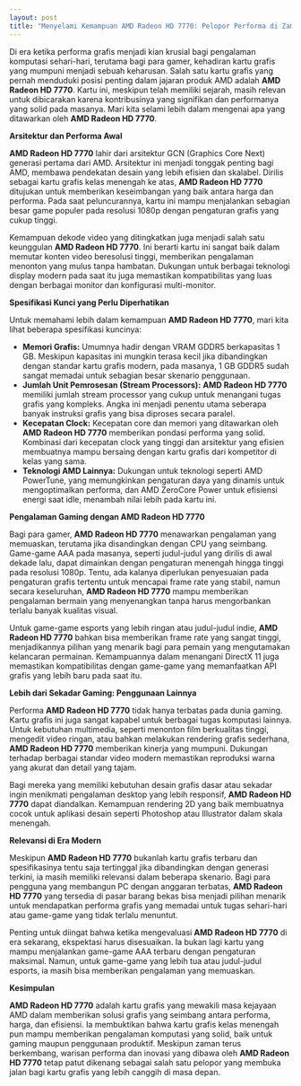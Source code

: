 ```yaml
---
layout: post
title: "Menyelami Kemampuan AMD Radeon HD 7770: Pelopor Performa di Zamannya"
---
```


Di era ketika performa grafis menjadi kian krusial bagi pengalaman komputasi sehari-hari, terutama bagi para gamer, kehadiran kartu grafis yang mumpuni menjadi sebuah keharusan. Salah satu kartu grafis yang pernah menduduki posisi penting dalam jajaran produk AMD adalah **AMD Radeon HD 7770**. Kartu ini, meskipun telah memiliki sejarah, masih relevan untuk dibicarakan karena kontribusinya yang signifikan dan performanya yang solid pada masanya. Mari kita selami lebih dalam mengenai apa yang ditawarkan oleh **AMD Radeon HD 7770**.

**Arsitektur dan Performa Awal**

**AMD Radeon HD 7770** lahir dari arsitektur GCN (Graphics Core Next) generasi pertama dari AMD. Arsitektur ini menjadi tonggak penting bagi AMD, membawa pendekatan desain yang lebih efisien dan skalabel. Dirilis sebagai kartu grafis kelas menengah ke atas, **AMD Radeon HD 7770** ditujukan untuk memberikan keseimbangan yang baik antara harga dan performa. Pada saat peluncurannya, kartu ini mampu menjalankan sebagian besar game populer pada resolusi 1080p dengan pengaturan grafis yang cukup tinggi.

Kemampuan dekode video yang ditingkatkan juga menjadi salah satu keunggulan **AMD Radeon HD 7770**. Ini berarti kartu ini sangat baik dalam memutar konten video beresolusi tinggi, memberikan pengalaman menonton yang mulus tanpa hambatan. Dukungan untuk berbagai teknologi display modern pada saat itu juga memastikan kompatibilitas yang luas dengan berbagai monitor dan konfigurasi multi-monitor.

**Spesifikasi Kunci yang Perlu Diperhatikan**

Untuk memahami lebih dalam kemampuan **AMD Radeon HD 7770**, mari kita lihat beberapa spesifikasi kuncinya:

*   **Memori Grafis:** Umumnya hadir dengan VRAM GDDR5 berkapasitas 1 GB. Meskipun kapasitas ini mungkin terasa kecil jika dibandingkan dengan standar kartu grafis modern, pada masanya, 1 GB GDDR5 sudah sangat memadai untuk sebagian besar skenario penggunaan.
*   **Jumlah Unit Pemrosesan (Stream Processors):** **AMD Radeon HD 7770** memiliki jumlah stream processor yang cukup untuk menangani tugas grafis yang kompleks. Angka ini menjadi penentu utama seberapa banyak instruksi grafis yang bisa diproses secara paralel.
*   **Kecepatan Clock:** Kecepatan core dan memori yang ditawarkan oleh **AMD Radeon HD 7770** memberikan pondasi performa yang solid. Kombinasi dari kecepatan clock yang tinggi dan arsitektur yang efisien membuatnya mampu bersaing dengan kartu grafis dari kompetitor di kelas yang sama.
*   **Teknologi AMD Lainnya:** Dukungan untuk teknologi seperti AMD PowerTune, yang memungkinkan pengaturan daya yang dinamis untuk mengoptimalkan performa, dan AMD ZeroCore Power untuk efisiensi energi saat idle, menambah nilai lebih pada kartu ini.

**Pengalaman Gaming dengan AMD Radeon HD 7770**

Bagi para gamer, **AMD Radeon HD 7770** menawarkan pengalaman yang memuaskan, terutama jika disandingkan dengan CPU yang seimbang. Game-game AAA pada masanya, seperti judul-judul yang dirilis di awal dekade lalu, dapat dimainkan dengan pengaturan menengah hingga tinggi pada resolusi 1080p. Tentu, ada kalanya diperlukan penyesuaian pada pengaturan grafis tertentu untuk mencapai frame rate yang stabil, namun secara keseluruhan, **AMD Radeon HD 7770** mampu memberikan pengalaman bermain yang menyenangkan tanpa harus mengorbankan terlalu banyak kualitas visual.

Untuk game-game esports yang lebih ringan atau judul-judul indie, **AMD Radeon HD 7770** bahkan bisa memberikan frame rate yang sangat tinggi, menjadikannya pilihan yang menarik bagi para pemain yang mengutamakan kelancaran permainan. Kemampuannya dalam menangani DirectX 11 juga memastikan kompatibilitas dengan game-game yang memanfaatkan API grafis yang lebih baru pada saat itu.

**Lebih dari Sekadar Gaming: Penggunaan Lainnya**

Performa **AMD Radeon HD 7770** tidak hanya terbatas pada dunia gaming. Kartu grafis ini juga sangat kapabel untuk berbagai tugas komputasi lainnya. Untuk kebutuhan multimedia, seperti menonton film berkualitas tinggi, mengedit video ringan, atau bahkan melakukan rendering grafis sederhana, **AMD Radeon HD 7770** memberikan kinerja yang mumpuni. Dukungan terhadap berbagai standar video modern memastikan reproduksi warna yang akurat dan detail yang tajam.

Bagi mereka yang memiliki kebutuhan desain grafis dasar atau sekadar ingin menikmati pengalaman desktop yang lebih responsif, **AMD Radeon HD 7770** dapat diandalkan. Kemampuan rendering 2D yang baik membuatnya cocok untuk aplikasi desain seperti Photoshop atau Illustrator dalam skala menengah.

**Relevansi di Era Modern**

Meskipun **AMD Radeon HD 7770** bukanlah kartu grafis terbaru dan spesifikasinya tentu saja tertinggal jika dibandingkan dengan generasi terkini, ia masih memiliki relevansi dalam beberapa skenario. Bagi para pengguna yang membangun PC dengan anggaran terbatas, **AMD Radeon HD 7770** yang tersedia di pasar barang bekas bisa menjadi pilihan menarik untuk mendapatkan performa grafis yang memadai untuk tugas sehari-hari atau game-game yang tidak terlalu menuntut.

Penting untuk diingat bahwa ketika mengevaluasi **AMD Radeon HD 7770** di era sekarang, ekspektasi harus disesuaikan. Ia bukan lagi kartu yang mampu menjalankan game-game AAA terbaru dengan pengaturan maksimal. Namun, untuk game-game yang lebih tua atau judul-judul esports, ia masih bisa memberikan pengalaman yang memuaskan.

**Kesimpulan**

**AMD Radeon HD 7770** adalah kartu grafis yang mewakili masa kejayaan AMD dalam memberikan solusi grafis yang seimbang antara performa, harga, dan efisiensi. Ia membuktikan bahwa kartu grafis kelas menengah pun mampu memberikan pengalaman komputasi yang solid, baik untuk gaming maupun penggunaan produktif. Meskipun zaman terus berkembang, warisan performa dan inovasi yang dibawa oleh **AMD Radeon HD 7770** tetap patut dikenang sebagai salah satu pelopor yang membuka jalan bagi kartu grafis yang lebih canggih di masa depan.
